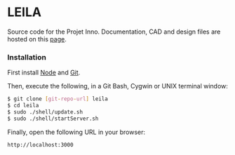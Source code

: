# LEILA

Source code for the Projet Inno.
Documentation, CAD and design files are hosted on this [page].

### Installation
First install [Node] and [Git].

Then, execute the following, in a Git Bash, Cygwin or UNIX terminal window:
```sh
$ git clone [git-repo-url] leila
$ cd leila
$ sudo ./shell/update.sh
$ sudo ./shell/startServer.sh
```
Finally, open the following URL in your browser:
```
http://localhost:3000
```

[Node]: http://nodejs.org/
[Git]: http://git-scm.com/
[page]: https://copy.com/idtUHZXflKxd7S4j